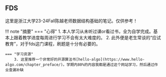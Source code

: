 ## FDS
这里是浙江大学23-24Fall陈越老师数据结构基础的笔记。仅供参考！


<!-- prettier-ignore-start -->
!!! note "摘要"
    === "心得"
        1. 本人学习从未听过课or看过书，全为自学完成。基本上跟着教学进度每周进行学习不会有太大难度的。
        2. 此外便是老生常谈的“应试教育”，对于fds这门课程，刷题是十分有必要的。
   
    === "学习资源"
        3. 这里推荐一个非常好的开源算法书[hello-algo](https://www.hello-algo.com/chapter_preface/)。学期内80%的内容我都是通过这个网站学习，然后通过作业查漏补缺
<!-- prettier-ignore-end -->